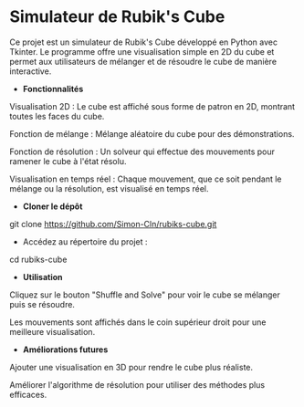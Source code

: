 # **Simulateur de Rubik's Cube**

Ce projet est un simulateur de Rubik's Cube développé en Python avec Tkinter. Le programme offre une visualisation simple en 2D du cube et permet aux utilisateurs de mélanger et de résoudre le cube de manière interactive.

- **Fonctionnalités**

Visualisation 2D : Le cube est affiché sous forme de patron en 2D, montrant toutes les faces du cube.

Fonction de mélange : Mélange aléatoire du cube pour des démonstrations.

Fonction de résolution : Un solveur qui effectue des mouvements pour ramener le cube à l'état résolu.

Visualisation en temps réel : Chaque mouvement, que ce soit pendant le mélange ou la résolution, est visualisé en temps réel.



- **Cloner le dépôt**

git clone https://github.com/Simon-Cln/rubiks-cube.git

- Accédez au répertoire du projet :

cd rubiks-cube



- **Utilisation**

Cliquez sur le bouton "Shuffle and Solve" pour voir le cube se mélanger puis se résoudre.

Les mouvements sont affichés dans le coin supérieur droit pour une meilleure visualisation.

- **Améliorations futures**

Ajouter une visualisation en 3D pour rendre le cube plus réaliste.

Améliorer l'algorithme de résolution pour utiliser des méthodes plus efficaces.
